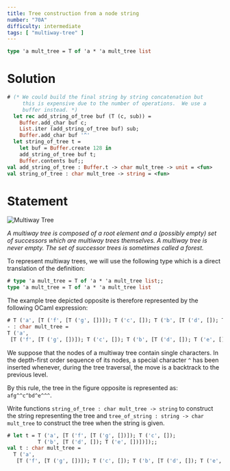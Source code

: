 ```yaml
---
title: Tree construction from a node string
number: "70A"
difficulty: intermediate
tags: [ "multiway-tree" ]
---
```


```ocaml
type 'a mult_tree = T of 'a * 'a mult_tree list
```

# Solution

```ocaml
# (* We could build the final string by string concatenation but
     this is expensive due to the number of operations.  We use a
     buffer instead. *)
  let rec add_string_of_tree buf (T (c, sub)) =
    Buffer.add_char buf c;
    List.iter (add_string_of_tree buf) sub;
    Buffer.add_char buf '^'
  let string_of_tree t =
    let buf = Buffer.create 128 in
    add_string_of_tree buf t;
    Buffer.contents buf;;
val add_string_of_tree : Buffer.t -> char mult_tree -> unit = <fun>
val string_of_tree : char mult_tree -> string = <fun>
```

# Statement

![Multiway Tree](/media/problems/multiway-tree.gif)

*A multiway tree is composed of a root element and a (possibly empty)
set of successors which are multiway trees themselves. A multiway tree
is never empty. The set of successor trees is sometimes called a
forest.*

To represent multiway trees, we will use the following type which is a
direct translation of the definition:

```ocaml
# type 'a mult_tree = T of 'a * 'a mult_tree list;;
type 'a mult_tree = T of 'a * 'a mult_tree list
```

The example tree depicted opposite is therefore represented by the
following OCaml expression:

```ocaml
# T ('a', [T ('f', [T ('g', [])]); T ('c', []); T ('b', [T ('d', []); T ('e', [])])]);;
- : char mult_tree =
T ('a',
 [T ('f', [T ('g', [])]); T ('c', []); T ('b', [T ('d', []); T ('e', [])])])
```

We suppose that the nodes of a multiway tree contain single characters.
In the depth-first order sequence of its nodes, a special character `^`
has been inserted whenever, during the tree traversal, the move is a
backtrack to the previous level.

By this rule, the tree in the figure opposite is represented as:
`afg^^c^bd^e^^^`.

Write functions `string_of_tree : char mult_tree -> string` to construct
the string representing the tree and
`tree_of_string : string -> char mult_tree` to construct the tree when
the string is given.


```ocaml
# let t = T ('a', [T ('f', [T ('g', [])]); T ('c', []);
          T ('b', [T ('d', []); T ('e', [])])]);;
val t : char mult_tree =
  T ('a',
   [T ('f', [T ('g', [])]); T ('c', []); T ('b', [T ('d', []); T ('e', [])])])
```
